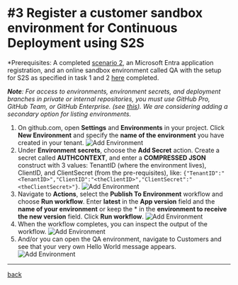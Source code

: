 # #3 Register a customer sandbox environment for Continuous Deployment using S2S
*Prerequisites: A completed [scenario 2](AddATestApp.md), an Microsoft Entra application registration, and an online sandbox environment called QA with the setup for S2S as specified in task 1 and 2 [here](https://go.microsoft.com/fwlink/?linkid=2217415&clcid=0x409) completed.

***Note**: For access to environments, environment secrets, and deployment branches in private or internal repositories, you must use GitHub Pro, GitHub Team, or GitHub Enterprise. (see [this](https://go.microsoft.com/fwlink/?linkid=2216857&clcid=0x409)). We are considering adding a secondary option for listing environments.*
1. On github.com, open **Settings** and **Environments** in your project. Click **New Environment** and specify the **name of the environment** you have created in your tenant.
![Add Environment](https://github.com/microsoft/AL-Go/assets/10775043/ec3d7bf3-84dd-4ca4-8c6c-b79d796afadf)
1. Under **Environment secrets**, choose the **Add Secret** action. Create a secret called **AUTHCONTEXT**, and enter a **COMPRESSED JSON** construct with 3 values: TenantID (where the environment lives), ClientID, and ClientSecret (from the pre-requisites), like:
`{"TenantID":"<TenantID>","ClientID":"<theClientID>","ClientSecret":"<theClientSecret>"}`. 
![Add Environment](https://github.com/microsoft/AL-Go/assets/10775043/79d41d03-7b94-4876-a44b-a4276473147a)
1. Navigate to **Actions**, select the **Publish To Environment** workflow and choose **Run workflow**. Enter **latest** in the **App version** field and the **name of your environment** or keep the * in the **environment to receive the new version** field. Click **Run workflow**.
![Add Environment](https://github.com/microsoft/AL-Go/assets/10775043/f207e06b-451d-4e31-8938-2c72f14c2527)
1. When the workflow completes, you can inspect the output of the workflow.
![Add Environment](https://github.com/microsoft/AL-Go/assets/10775043/fb6e4b5d-ce7b-4e9b-8f2d-ae07b554083f)
1. And/or you can open the QA environment, navigate to Customers and see that your very own Hello World message appears.
![Add Environment](https://github.com/microsoft/AL-Go/assets/10775043/eed622b5-4299-4474-8a73-8eb9ce1b288c)

---
[back](../README.md)
